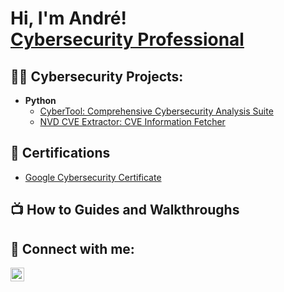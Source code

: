 <h1>Hi, I'm André! <br/> <a href="https://www.linkedin.com/in/andrellorente/">Cybersecurity Professional</a> </h1>

<h2>👨‍💻 Cybersecurity Projects:</h2>

- <b>Python</b>
  - [CyberTool: Comprehensive Cybersecurity Analysis Suite](https://github.com/AndreLlorente/CyberTool)
  - [NVD CVE Extractor: CVE Information Fetcher](https://github.com/AndreLlorente/NIST_CVE_EXTRACTOR)


<h2>📜 Certifications </h2>

- [Google Cybersecurity Certificate](https://www.credly.com/badges/fbfaea66-58c5-49c3-885a-b617ad41e539/linked_in_profile)


<h2>📺 How to Guides and Walkthroughs</h2>




<h2> 🤳 Connect with me:</h2>

[<img align="left" alt="JoshMadakor | LinkedIn" width="22px" src="https://cdn.jsdelivr.net/npm/simple-icons@v3/icons/linkedin.svg" />][linkedin]


[linkedin]: https://www.linkedin.com/in/andrellorente/
<!--
**AndreLlorente/AndreLlorente** is a ✨ _special_ ✨ repository because its `README.md` (this file) appears on your GitHub profile.

Here are some ideas to get you started:

- 🔭 I’m currently working on ...
- 🌱 I’m currently learning ...
- 👯 I’m looking to collaborate on ...
- 🤔 I’m looking for help with ...
- 💬 Ask me about ...
- 📫 How to reach me: ...
- 😄 Pronouns: ...
- ⚡ Fun fact: ...
-->
